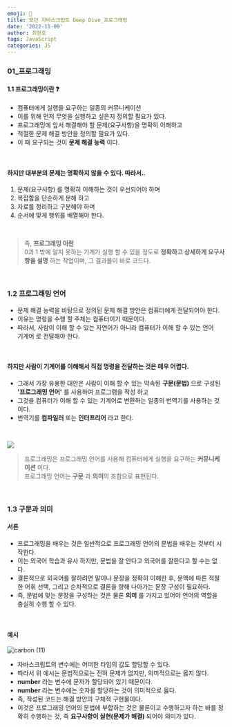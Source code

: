 ```yaml
---
emoji: 📖
title: 모던 자바스크립트 Deep Dive_프로그래밍
date: '2022-11-09'
author: 최현호
tags: JavaScript
categories: JS
---
```


### 01\_프로그래밍

#### 1.1 프로그래밍이란 ❓

- 컴퓨터에게 실행을 요구하는 일종의 커뮤니케이션
- 이를 위해 먼저 무엇을 실행하고 싶은지 정의할 필요가 있다.
- 프로그래밍에 앞서 해결해야 할 문제(요구사항)을 명확히 이해하고
- 적절한 문제 해결 방안을 정의할 필요가 있다.
- 이 때 요구되는 것이 **문제 해결 능력**</span> 이다.

<br>

#### 하지만 대부분의 문제는 명확하지 않을 수 있다. 따라서..

1.  문제(요구사항) 를 명확히 이해하는 것이 우선되어야 하며
2.  복잡함을 단순하게 분해 하고
3.  자료를 정리하고 구분해야 하며
4.  순서에 맞게 행위를 배열해야 한다.

<br>

> 즉, **프로그래밍 이란**</span>  
> 0과 1 밖에 알지 못하는 기계가 실행 할 수 있을 정도로 **정확하고 상세하게 요구사항을 설명**</span> 하는 작업이며, 그 결과물이 바로 코드다.

<br>

### 1.2 프로그래밍 언어

- 문제 해결 능력을 바탕으로 정의된 문제 해결 방안은 컴퓨터에게 전달되어야 한다.
- 이유는 명령을 수행 할 주체는 컴퓨터이기 때문이다.
- 따라서, 사람이 이해 할 수 있는 자연어가 아니라 컴퓨터가 이해 할 수 있는 언어  
  기계어 로 전달해야 한다.

<br>

#### 하지만 사람이 기계어를 이해해서 직접 명령을 전달하는 것은 매우 어렵다.

- 그래서 가장 유용한 대안은 사람이 이해 할 수 있는 약속된 **구문(문법)**</span> 으로 구성된  
  **'프로그래밍 언어'**</span> 를 사용하여 프로그램을 작성 하고
- 그것을 컴퓨터가 이해 할 수 있는 기계어로 변환하는 일종의 번역기를 사용하는 것이다.
- 번역기를 **컴파일러**</span> 또는 **인터프리어**</span> 라고 한다.

<br>

![](https://velog.velcdn.com/images/hoho_0815/post/de0a1575-e95a-4271-9b19-24b27c849b4c/image.png)

> 프로그래밍은 프로그래밍 언어를 사용해 컴퓨터에게 실행을 요구하는 **커뮤니케이션**</span> 이다.  
> 프로그래밍 언어는 **구문**</span> 과 **의미**</span>의 조합으로 표현된다.

<br>

### 1.3 구문과 의미

#### 서론

- 프로그래밍을 배우는 것은 일반적으로 프로그래밍 언어의 문법을 배우는 것부터 시작한다.
- 이는 외국어 학습과 유사 하지만, 문법을 잘 안다고 외국어를 잘한다고 할 수는 없다.
- 결론적으로 외국어를 잘하려면 말이나 문장을 정확히 이해한 후, 문맥에 따른 적절한 어휘 선택, 그리고 순차적으로 결론을 향해 나아가는 문장 구성이 필요하다.
- 즉, 문법에 맞는 문장을 구성하는 것은 물론 **의미**</span> 를 가지고 있어야 언어의 역할을 충실히 수행 할 수 있다.

<br>

#### 예시

![carbon (11)](https://user-images.githubusercontent.com/87301268/224249812-1637bd62-e716-4fd2-a470-0e07f9353657.png)

- 자바스크립트의 변수에는 어떠한 타입의 값도 할당할 수 있다.
- 따라서 위 예시는 문법적으로는 전혀 문제가 없지만, 의미적으로는 옳지 않다.
- **number** 라는 변수에 문자가 할당되어 있기 때문이다.
- **number** 라는 변수에는 숫자를 할당하는 것이 의미적으로 옳다.
- 즉, 작성된 코드는 해결 방안의 구체적 구현물이다.
- 이것은 프로그래밍 언어의 문법에 부합하는 것은 물론이고 수행하고자 하는 바를 정확히 수행하는 것, 즉 **요구사항이 실현(문제가 해결)**</span> 되어야 의미가 있다.

<br>

```toc

```
